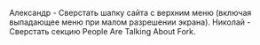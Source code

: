 Александр - Сверстать шапку сайта с верхним меню (включая выпадающее меню при малом разрешении экрана).
Николай - Сверстать секцию People Are Talking About Fork.

